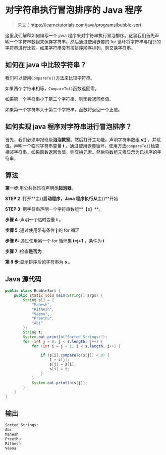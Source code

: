 # 对字符串执行冒泡排序的 Java 程序

> 原文：<https://learnetutorials.com/java/programs/bubble-sort>

这里我们解释如何编写一个 java 程序来对字符串执行冒泡排序。这里我们首先声明一个字符串数组来保存字符串。然后通过使用嵌套的 for 循环将字符串与相邻的字符串进行比较。如果字符串没有按排序顺序排列，则交换字符串。

## 如何在 java 中比较字符串？

我们可以使用`CompareTo()`方法来比较字符串。

如果两个字符串相等，`CompareTo()`函数返回零。

如果第一个字符串小于第二个字符串，则函数返回负值。

如果第一个字符串大于第二个字符串，函数将返回一个正值。

## 如何实现 java 程序对字符串进行冒泡排序？

首先，我们必须申报班级**泡泡教室**。然后打开主功能。声明字符串数组 **s[]** ，并赋值。声明一个临时字符串变量 **t** 。通过使用嵌套循环，使用方法`compareTo()`检查相邻字符串。如果函数返回负值，则交换元素。然后将数组元素显示为已排序的字符串。

## 算法

**第一步**:用公共修饰符声明类**起泡器**。

**STEP 2** :打开**主()**启动程序，Java 程序执行从**主()**开始

**STEP 3** :用字符串声明一个字符串数组**【s】**。

**步骤 4** :声明一个临时变量 **t** 。

**步骤 5** :通过使用带有条件 **j** 的 for 循环

**步骤 6:** 通过使用另一个 for 循环集 **i=j+1** ，条件为 **i**

**步骤 7** :检查**是否为**

**第 8 步**:显示排序后的字符串为 **s** 。

## Java 源代码

```java
public class BubbleSort {
    public static void main(String[] args) {
        String s[] = {
            "Mahesh",
            "Rithesh",
            "Veena",
            "Preethu",
            "Abi"
        };
        String t;
        System.out.println("Sorted Strings:");
        for (int j = 0; j < s.length; j++) {
            for (int i = j + 1; i < s.length; i++) {

                if (s[i].compareTo(s[j]) < 0) {
                    t = s[j];
                    s[j] = s[i];
                    s[i] = t;
                }
            }
            System.out.println(s[j]);
        }
    }
}

```

## 输出

```java
Sorted Strings:
Abi
Mahesh
Preethu
Rithesh
Veena 
```